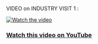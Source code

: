 VIDEO on INDUSTRY VISIT 1 :

[![Watch the video](https://img.youtube.com/vi/ibmbXXh5H2E/maxresdefault.jpg)](https://youtu.be/ibmbXXh5H2E)

### [Watch this video on YouTube](https://youtu.be/ibmbXXh5H2E)
<a href= "[https://youtube.com/@tanlijia_utm?feature=shared](https://youtu.be/ibmbXXh5H2E?feature=shared)" target="_blank" rel="noopener noreferrer"></a>

